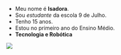 - Meu nome é **Isadora**. 
- Sou _estudante_ da escola 9 de Julho.
- Tenho 15 anos.
- Estou no primeiro ano do Ensino Médio.
- **Tecnologia e Robótica**



![](https://media1.giphy.com/media/v1.Y2lkPTc5MGI3NjExamVldjBvOTdmNnFwbmdhdWN1NGpwcXYwemI4ajZyNm52Nm85YzlubiZlcD12MV9pbnRlcm5hbF9naWZfYnlfaWQmY3Q9Zw/3NtY188QaxDdC/giphy.webp)
